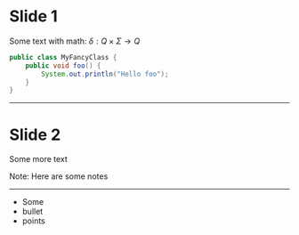 # Slide 1

Some text with math: $\delta : Q \times \Sigma \rightarrow Q$

```java []
public class MyFancyClass {
    public void foo() {
        System.out.println("Hello foo");
    }
}
```

---

# Slide 2

Some more text

Note: Here are some notes

---

* Some
* bullet
* points
